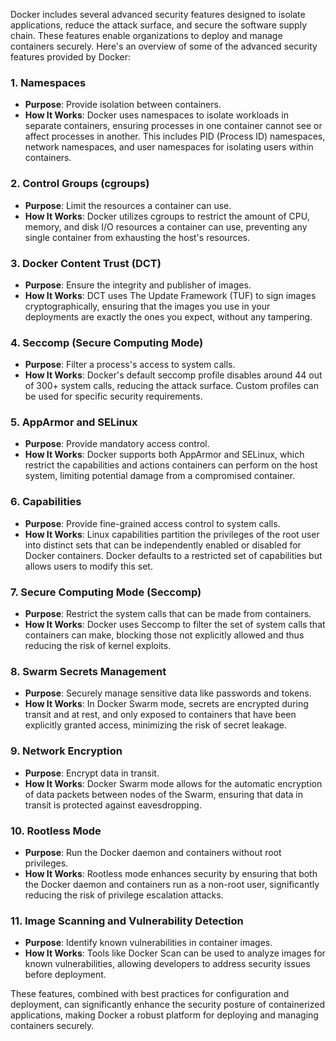 Docker includes several advanced security features designed to isolate applications, reduce the attack surface, and secure the software supply chain. These features enable organizations to deploy and manage containers securely. Here's an overview of some of the advanced security features provided by Docker:

### 1. Namespaces

- **Purpose**: Provide isolation between containers.
- **How It Works**: Docker uses namespaces to isolate workloads in separate containers, ensuring processes in one container cannot see or affect processes in another. This includes PID (Process ID) namespaces, network namespaces, and user namespaces for isolating users within containers.

### 2. Control Groups (cgroups)

- **Purpose**: Limit the resources a container can use.
- **How It Works**: Docker utilizes cgroups to restrict the amount of CPU, memory, and disk I/O resources a container can use, preventing any single container from exhausting the host's resources.

### 3. Docker Content Trust (DCT)

- **Purpose**: Ensure the integrity and publisher of images.
- **How It Works**: DCT uses The Update Framework (TUF) to sign images cryptographically, ensuring that the images you use in your deployments are exactly the ones you expect, without any tampering.

### 4. Seccomp (Secure Computing Mode)

- **Purpose**: Filter a process's access to system calls.
- **How It Works**: Docker's default seccomp profile disables around 44 out of 300+ system calls, reducing the attack surface. Custom profiles can be used for specific security requirements.

### 5. AppArmor and SELinux

- **Purpose**: Provide mandatory access control.
- **How It Works**: Docker supports both AppArmor and SELinux, which restrict the capabilities and actions containers can perform on the host system, limiting potential damage from a compromised container.

### 6. Capabilities

- **Purpose**: Provide fine-grained access control to system calls.
- **How It Works**: Linux capabilities partition the privileges of the root user into distinct sets that can be independently enabled or disabled for Docker containers. Docker defaults to a restricted set of capabilities but allows users to modify this set.

### 7. Secure Computing Mode (Seccomp)

- **Purpose**: Restrict the system calls that can be made from containers.
- **How It Works**: Docker uses Seccomp to filter the set of system calls that containers can make, blocking those not explicitly allowed and thus reducing the risk of kernel exploits.

### 8. Swarm Secrets Management

- **Purpose**: Securely manage sensitive data like passwords and tokens.
- **How It Works**: In Docker Swarm mode, secrets are encrypted during transit and at rest, and only exposed to containers that have been explicitly granted access, minimizing the risk of secret leakage.

### 9. Network Encryption

- **Purpose**: Encrypt data in transit.
- **How It Works**: Docker Swarm mode allows for the automatic encryption of data packets between nodes of the Swarm, ensuring that data in transit is protected against eavesdropping.

### 10. Rootless Mode

- **Purpose**: Run the Docker daemon and containers without root privileges.
- **How It Works**: Rootless mode enhances security by ensuring that both the Docker daemon and containers run as a non-root user, significantly reducing the risk of privilege escalation attacks.

### 11. Image Scanning and Vulnerability Detection

- **Purpose**: Identify known vulnerabilities in container images.
- **How It Works**: Tools like Docker Scan can be used to analyze images for known vulnerabilities, allowing developers to address security issues before deployment.

These features, combined with best practices for configuration and deployment, can significantly enhance the security posture of containerized applications, making Docker a robust platform for deploying and managing containers securely.